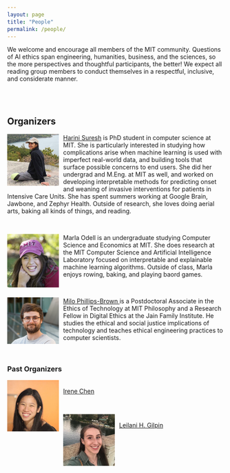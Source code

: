 ```yaml
---
layout: page
title: "People"
permalink: /people/
---
```


We welcome and encourage all members of the MIT community. Questions of AI ethics span engineering, humanities, business, and the sciences, so the more perspectives and thoughtful participants, the better! We expect all reading group members to conduct themselves in a respectful, inclusive, and considerate manner. 

<br> <br>

## Organizers

<p>
<img src="/harini.jpg" alt="..." class="float-left mr-2" width="120px" style="float: left; margin-right: 10px;">
<a href="http://harinisuresh.com/">Harini Suresh</a> is PhD student in computer science at MIT. She is particularly interested in studying how complications arise when machine learning is used with imperfect real-world data, and building tools that surface possible concerns to end users. She did her undergrad and M.Eng. at MIT as well, and worked on developing interpretable methods for predicting onset and weaning of invasive interventions for patients in Intensive Care Units. She has spent summers working at Google Brain, Jawbone, and Zephyr Health. Outside of research, she loves doing aerial arts, baking all kinds of things, and reading.
</p>

<br>

<p>
<img src="/marla.png" alt="..." class="float-left mr-2" width="120px" style="float: left; margin-right: 10px;">
Marla Odell is an undergraduate studying Computer Science and Economics at MIT. She does research at the MIT Computer Science and Artificial Intelligence Laboratory focused on interpretable and explainable machine learning algorithms. Outside of class, Marla enjoys rowing, baking, and playing baord games. 
</p>

<br>

<p>
<img src="/milo.png" alt="..." class="float-left mr-2" width="120px" style="float: left; margin-right: 10px;">
<a href="http://www.milopb.com/"> Milo Phillips-Brown </a> is a Postdoctoral Associate in the Ethics of Technology at MIT Philosophy and a Research Fellow in Digital Ethics at the Jain Family Institute. He studies the ethical and social justice implications of technology and teaches ethical engineering practices to computer scientists.
</p>

<br>

### Past Organizers


<p>
<img src="/irene.jpg" alt="..." class="float-left mr-2" width="120px" style="float: left; margin-right: 10px;">
<br>
<a href="http://irenechen.net">Irene Chen</a>
</p>

<br>

<p>
<img src="/leilani.jpg" alt="..." class="float-left mr-2" width="120px" style="float: left; margin-right: 10px;">
<br>
<a href="http://people.csail.mit.edu/lgilpin/">Leilani H. Gilpin</a> 
</p>
<br>
